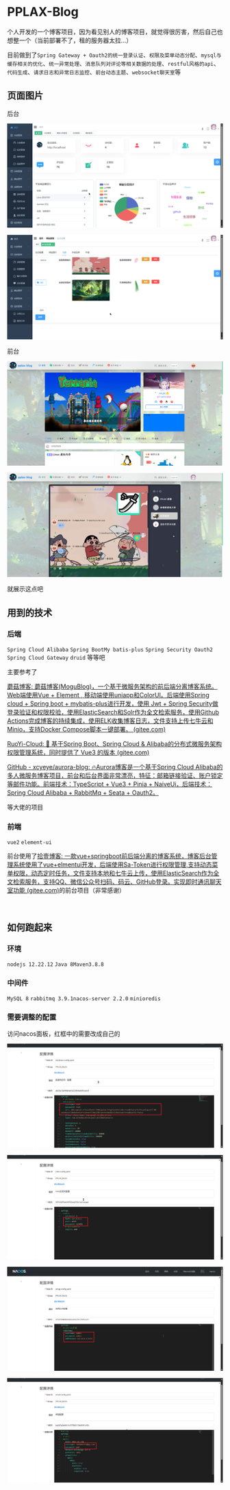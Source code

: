 # PPLAX-Blog

个人开发的一个博客项目，因为看见别人的博客项目，就觉得很厉害，然后自己也想整一个（当前部署不了，租的服务器太拉...）

目前做到了`Spring Gateway + Oauth2的统一登录认证`​、`权限及菜单动态分配`​、`mysql与缓存相关的优化`​、`统一异常处理`​、`消息队列对评论等相关数据的处理`​、`restful风格的api`​、`代码生成`​、`请求日志和异常日志监控`​、`前台动态主题`​、`websocket聊天室`​等

## 页面图片

后台

​![image](assets/image-20240829152832-y0h5a6o.png)​

​![image](assets/image-20240829154010-1qm6y8e.png)​

前台

​![image](assets/image-20240829152851-9txnyj1.png)​

​![image](assets/image-20240829152943-ji90qwz.png)​

就展示这点吧

## 用到的技术

### 后端

​`Spring Cloud Alibaba`​ `Spring Boot`​  `My batis-plus`​ `Spring Security Oauth2`​ `Spring Cloud Gateway`​ `druid`​ 等等吧

主要参考了

[蘑菇博客: 蘑菇博客(MoguBlog)，一个基于微服务架构的前后端分离博客系统。Web端使用Vue + Element , 移动端使用uniapp和ColorUI。后端使用Spring cloud + Spring boot + mybatis-plus进行开发，使用 Jwt + Spring Security做登录验证和权限校验，使用ElasticSearch和Solr作为全文检索服务，使用Github Actions完成博客的持续集成，使用ELK收集博客日志，文件支持上传七牛云和Minio，支持Docker Compose脚本一键部署。 (gitee.com)](https://gitee.com/moxi159753/mogu_blog_v2)

[RuoYi-Cloud: 🎉 基于Spring Boot、Spring Cloud &amp; Alibaba的分布式微服务架构权限管理系统，同时提供了 Vue3 的版本 (gitee.com)](https://gitee.com/y_project/RuoYi-Cloud)

[GitHub - xcyeye/aurora-blog: 🔥Aurora博客是一个基于Spring Cloud Alibaba的多人微服务博客项目，前台和后台界面非常漂亮，特征：邮箱链接验证、账户锁定等邮件功能。前端技术：TypeScript + Vue3 + Pinia + NaiveUi，后端技术：Spring Cloud Alibaba + RabbitMq + Seata + Oauth2。](https://github.com/xcyeye/aurora-blog)

等大佬的项目

### 前端

​`vue2`​ `element-ui`​

前台使用了[拾壹博客: 一款vue+springboot前后端分离的博客系统，博客后台管理系统使用了vue+elmentui开发，后端使用Sa-Token进行权限管理,支持动态菜单权限，动态定时任务，文件支持本地和七牛云上传，使用ElasticSearch作为全文检索服务，支持QQ、微信公众号扫码、码云、GitHub登录。实现即时通讯聊天室功能 (gitee.com)](https://gitee.com/quequnlong/shiyi-blog)的前台项目（非常感谢）

‍

## 如何跑起来

### 环境

 `nodejs 12.22.12`​ `Java 8`​ `Maven3.8.8`​

### 中间件

​`MySQL 8`​ `rabbitmq 3.9.1`​ `nacos-server 2.2.0`​ `minio`​ `redis`​

### 需要调整的配置

访问nacos面板，红框中的需要改成自己的

​![image](assets/image-20240829153729-bgc4p7w.png)​

​![image](assets/image-20240829153751-5ob0d48.png)​

​![image](assets/image-20240829153825-xaifuwc.png)​

​![image](assets/image-20240829153841-n8cunb3.png)​

‍
